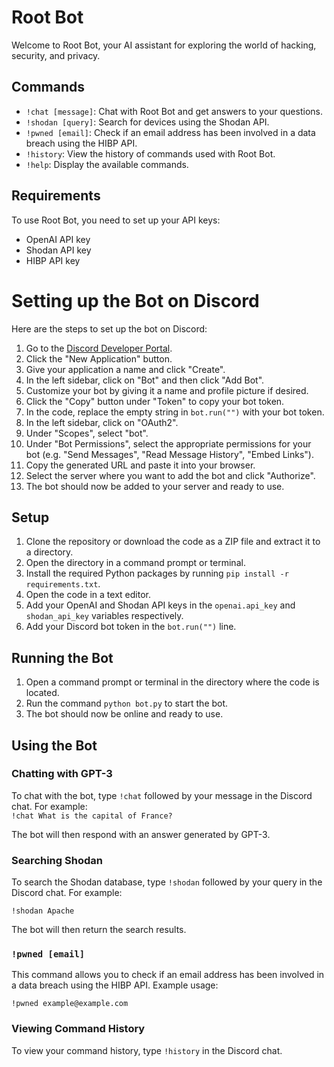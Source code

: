 # Root Bot

Welcome to Root Bot, your AI assistant for exploring the world of hacking, security, and privacy.

## Commands
- `!chat [message]`: Chat with Root Bot and get answers to your questions.
- `!shodan [query]`: Search for devices using the Shodan API.
- `!pwned [email]`: Check if an email address has been involved in a data breach using the HIBP API.
- `!history`: View the history of commands used with Root Bot.
- `!help`: Display the available commands.

## Requirements
To use Root Bot, you need to set up your API keys:
- OpenAI API key
- Shodan API key
- HIBP API key

# Setting up the Bot on Discord

Here are the steps to set up the bot on Discord:

1. Go to the [Discord Developer Portal](https://discord.com/developers/applications).
2. Click the "New Application" button.
3. Give your application a name and click "Create".
4. In the left sidebar, click on "Bot" and then click "Add Bot".
5. Customize your bot by giving it a name and profile picture if desired.
6. Click the "Copy" button under "Token" to copy your bot token.
7. In the code, replace the empty string in `bot.run("")` with your bot token.
8. In the left sidebar, click on "OAuth2".
9. Under "Scopes", select "bot".
10. Under "Bot Permissions", select the appropriate permissions for your bot (e.g. "Send Messages", "Read Message History", "Embed Links").
11. Copy the generated URL and paste it into your browser.
12. Select the server where you want to add the bot and click "Authorize".
13. The bot should now be added to your server and ready to use.

## Setup

1. Clone the repository or download the code as a ZIP file and extract it to a directory.
2. Open the directory in a command prompt or terminal.
3. Install the required Python packages by running `pip install -r requirements.txt`.
4. Open the code in a text editor.
5. Add your OpenAI and Shodan API keys in the `openai.api_key` and `shodan_api_key` variables respectively.
6. Add your Discord bot token in the `bot.run("")` line.

## Running the Bot

1. Open a command prompt or terminal in the directory where the code is located.
2. Run the command `python bot.py` to start the bot.
3. The bot should now be online and ready to use.

## Using the Bot

### Chatting with GPT-3

To chat with the bot, type `!chat` followed by your message in the Discord chat. For example:  
`!chat What is the capital of France?`

The bot will then respond with an answer generated by GPT-3.

### Searching Shodan

To search the Shodan database, type `!shodan` followed by your query in the Discord chat. For example:  

`!shodan Apache`

The bot will then return the search results.

### `!pwned [email]`

This command allows you to check if an email address has been involved in a data breach using the HIBP API. Example usage:  

`!pwned example@example.com`

### Viewing Command History

To view your command history, type `!history` in the Discord chat.




